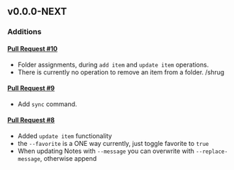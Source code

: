 ## v0.0.0-NEXT

### Additions

#### [Pull Request #10](https://github.com/Maahsome/bwca/pull/10)

- Folder assignments, during `add item` and `update item` operations.
- There is currently no operation to remove an item from a folder.  ﻿﻿﻿/shrug

#### [Pull Request #9](https://github.com/Maahsome/bwca/pull/9)

- Add `sync` command.

#### [Pull Request #8](https://github.com/Maahsome/bwca/pull/8)

- Added `update item` functionality
- the `--favorite` is a ONE way currently, just toggle favorite to `true`
- When updating Notes with `--message` you can overwrite with `--replace-message`, otherwise append

